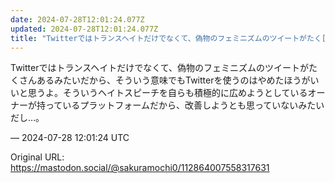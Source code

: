 ```yaml
---
date: 2024-07-28T12:01:24.077Z
updated: 2024-07-28T12:01:24.077Z
title: "Twitterではトランスヘイトだけでなくて、偽物のフェミニズムのツイートがたく[...]"
---
```


<p>Twitterではトランスヘイトだけでなくて、偽物のフェミニズムのツイートがたくさんあるみたいだから、そういう意味でもTwitterを使うのはやめたほうがいいと思うよ。そういうヘイトスピーチを自らも積極的に広めようとしているオーナーが持っているプラットフォームだから、改善しようとも思っていないみたいだし…。</p>

&mdash; 2024-07-28 12:01:24 UTC

Original URL: https://mastodon.social/@sakuramochi0/112864007558317631
